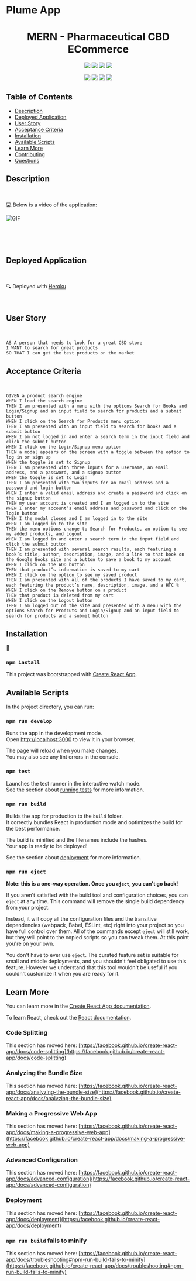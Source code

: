 # Plume App

<h1 align="center"> MERN - Pharmaceutical CBD ECommerce </h1>
  
<p align="center">
    <img src="https://img.shields.io/github/repo-size/mikeydgithub/Pro_Star" />
    <img src="https://img.shields.io/github/languages/top/mikeydgithub/Pro_Star"  />
    <img src="https://img.shields.io/github/issues/mikeydgithub/Pro_Star" />
    <img src="https://img.shields.io/github/last-commit/mikeydgithub/Pro_Star" >
    <!-- <a href="https://github.com/mikeydgithub/Pro_Star"><img src="https://img.shields.io/github/followers/?style=social" target="_blank" /></a> -->
</p>
  
<p align="center">
    <img src="https://img.shields.io/badge/JavaScript-yellow" />
    <img src="https://img.shields.io/badge/ReactJS-purple" />
    <img src="https://img.shields.io/badge/SaSS-pink" />
    <img src="https://img.shields.io/badge/MongoDB-green" />
    <!-- <img src="https://img.shields.io/badge/AnimatedCursor-red"  /> -->
</p>

## Table of Contents

- [Description](#description)
- [Deployed Application](#deployed-application)
- [User Story](#user-story)
- [Acceptance Criteria](#acceptance-criteria)
- [Installation](#installation)
- [Available Scripts](#available-scripts)
- [Learn More](#learn-more)
- [Contributing](#contributing)
- [Questions](#questions)

## Description
</br>
  
💻 Below is a video of the application:
  
 ![GIF](./images/demo.gif)

</br></br></br>
## Deployed Application
</br>

🔍 Deployed with [Heroku](https://plume-appv2.herokuapp.com/)

</br>

## User Story

</br>

```
AS A person that needs to look for a great CBD store
I WANT to search for great products 
SO THAT I can get the best products on the market
```

## Acceptance Criteria

</br>

```
GIVEN a product search engine
WHEN I load the search engine
THEN I am presented with a menu with the options Search for Books and Login/Signup and an input field to search for products and a submit button
WHEN I click on the Search for Products menu option
THEN I am presented with an input field to search for books and a submit button
WHEN I am not logged in and enter a search term in the input field and click the submit button
WHEN I click on the Login/Signup menu option
THEN a modal appears on the screen with a toggle between the option to log in or sign up
WHEN the toggle is set to Signup
THEN I am presented with three inputs for a username, an email address, and a password, and a signup button
WHEN the toggle is set to Login
THEN I am presented with two inputs for an email address and a password and login button
WHEN I enter a valid email address and create a password and click on the signup button
THEN my user account is created and I am logged in to the site
WHEN I enter my account’s email address and password and click on the login button
THEN I the modal closes and I am logged in to the site
WHEN I am logged in to the site
THEN the menu options change to Search for Products, an option to see my added products, and Logout
WHEN I am logged in and enter a search term in the input field and click the submit button
THEN I am presented with several search results, each featuring a book’s title, author, description, image, and a link to that book on the Google Books site and a button to save a book to my account
WHEN I click on the ADD button
THEN that product’s information is saved to my cart
WHEN I click on the option to see my saved product
THEN I am presented with all of the products I have saved to my cart, each featuring the product’s name, description, image, and a HTC %
WHEN I click on the Remove button on a product
THEN that product is deleted from my cart
WHEN I click on the Logout button
THEN I am logged out of the site and presented with a menu with the options Search for Prodcuts and Login/Signup and an input field to search for products and a submit button
```

## Installation
💾 

### `npm install`

This project was bootstrapped with [Create React App](https://github.com/facebook/create-react-app).

## Available Scripts

In the project directory, you can run:

### `npm run develop`

Runs the app in the development mode.\
Open [http://localhost:3000](http://localhost:3000) to view it in your browser.

The page will reload when you make changes.\
You may also see any lint errors in the console.

### `npm test`

Launches the test runner in the interactive watch mode.\
See the section about [running tests](https://facebook.github.io/create-react-app/docs/running-tests) for more information.

### `npm run build`

Builds the app for production to the `build` folder.\
It correctly bundles React in production mode and optimizes the build for the best performance.

The build is minified and the filenames include the hashes.\
Your app is ready to be deployed!

See the section about [deployment](https://facebook.github.io/create-react-app/docs/deployment) for more information.

### `npm run eject`

**Note: this is a one-way operation. Once you `eject`, you can't go back!**

If you aren't satisfied with the build tool and configuration choices, you can `eject` at any time. This command will remove the single build dependency from your project.

Instead, it will copy all the configuration files and the transitive dependencies (webpack, Babel, ESLint, etc) right into your project so you have full control over them. All of the commands except `eject` will still work, but they will point to the copied scripts so you can tweak them. At this point you're on your own.

You don't have to ever use `eject`. The curated feature set is suitable for small and middle deployments, and you shouldn't feel obligated to use this feature. However we understand that this tool wouldn't be useful if you couldn't customize it when you are ready for it.

## Learn More

You can learn more in the [Create React App documentation](https://facebook.github.io/create-react-app/docs/getting-started).

To learn React, check out the [React documentation](https://reactjs.org/).

### Code Splitting

This section has moved here: [https://facebook.github.io/create-react-app/docs/code-splitting](https://facebook.github.io/create-react-app/docs/code-splitting)

### Analyzing the Bundle Size

This section has moved here: [https://facebook.github.io/create-react-app/docs/analyzing-the-bundle-size](https://facebook.github.io/create-react-app/docs/analyzing-the-bundle-size)

### Making a Progressive Web App

This section has moved here: [https://facebook.github.io/create-react-app/docs/making-a-progressive-web-app](https://facebook.github.io/create-react-app/docs/making-a-progressive-web-app)

### Advanced Configuration

This section has moved here: [https://facebook.github.io/create-react-app/docs/advanced-configuration](https://facebook.github.io/create-react-app/docs/advanced-configuration)

### Deployment

This section has moved here: [https://facebook.github.io/create-react-app/docs/deployment](https://facebook.github.io/create-react-app/docs/deployment)

### `npm run build` fails to minify

This section has moved here: [https://facebook.github.io/create-react-app/docs/troubleshooting#npm-run-build-fails-to-minify](https://facebook.github.io/create-react-app/docs/troubleshooting#npm-run-build-fails-to-minify)
